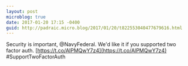 ```yaml
---
layout: post
microblog: true
date: 2017-01-20 17:15 -0400
guid: http://padraic.micro.blog/2017/01/20/t822553040477679616.html
---
```

Security is important, @NavyFederal. We'd like it if you supported two factor auth. [https://t.co/AlPMQwY7z4](https://t.co/AlPMQwY7z4) #SupportTwoFactorAuth
